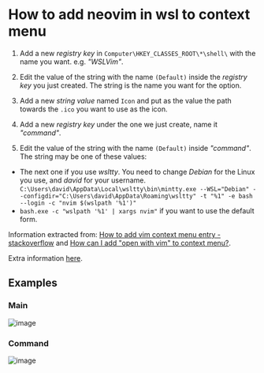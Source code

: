 # How to add neovim in wsl to context menu

1. Add a new _registry key_ in `Computer\HKEY_CLASSES_ROOT\*\shell\` with the name you want. e.g. _"WSLVim"_.

2. Edit the value of the string with the name `(Default)` inside the _registry key_ you just created. The string is the name you want for the option.

3. Add a new _string value_ named `Icon` and put as the value the path towards the `.ico` you want to use as the icon.

4. Add a new _registry key_ under the one we just create, name it _"command"_.

5. Edit the value of the string with the name `(Default)` inside _"command"_. The string may be one of these values:
  -  The next one if you use _wsltty_. You need to change _Debian_ for the Linux you use, and _david_ for your username.
    ```
    C:\Users\david\AppData\Local\wsltty\bin\mintty.exe --WSL="Debian" --configdir="C:\Users\david\AppData\Roaming\wsltty" -t "%1" -e bash --login -c "nvim $(wslpath '%1')"
    ```
  - `bash.exe -c "wslpath '%1' | xargs nvim"` if you want to use the default form.

Information extracted from: [How to add vim context menu entry - stackoverflow](https://stackoverflow.com/questions/51367359/how-to-add-open-in-vim-context-menu-entry-to-edit-text-files-in-windows-from-w) and [How can I add "open with vim" to context menu?](https://github.com/mintty/wsltty/issues/131).

Extra information [here](https://nickjanetakis.com/blog/launching-wsl-programs-from-a-right-click-windows-menu).

## Examples

### Main

![image](https://user-images.githubusercontent.com/37723586/83305549-3e577a80-a1be-11ea-9030-13981037159e.png)

### Command

![image](https://user-images.githubusercontent.com/37723586/83305506-23850600-a1be-11ea-84b0-db799c85dca8.png)
